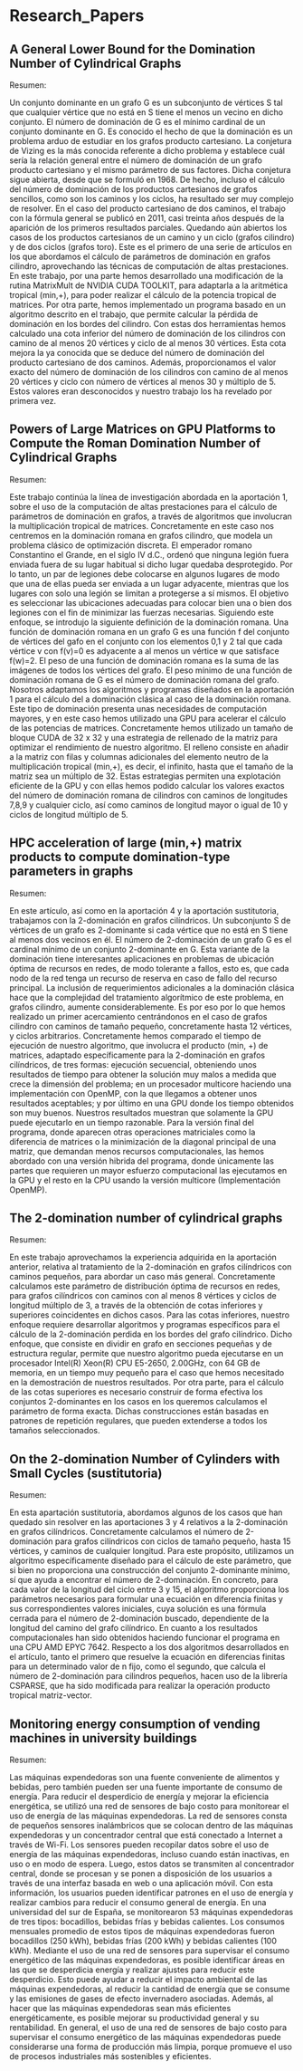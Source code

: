 # Research_Papers

## A General Lower Bound for the Domination Number of Cylindrical Graphs

Resumen:

Un conjunto dominante en un grafo G es un subconjunto de vértices S tal que cualquier vértice que no está en S tiene el menos un vecino en dicho conjunto. El número de dominación de G es el mínimo cardinal de un conjunto dominante en G. Es conocido el hecho de que la dominación es un problema arduo de estudiar en los grafos producto cartesiano. La conjetura de Vizing es la más conocida referente a dicho problema y establece cuál sería la relación general entre el número de dominación de un grafo producto cartesiano y el mismo parámetro de sus factores. Dicha conjetura sigue abierta, desde que se formuló en 1968. De hecho, incluso el cálculo del número de dominación de los productos cartesianos de grafos sencillos, como son los caminos y los ciclos, ha resultado ser muy complejo de resolver. En el caso del producto cartesiano de dos caminos, el trabajo con la fórmula general se publicó en 2011, casi treinta años después de la aparición de los primeros resultados parciales. Quedando aún abiertos los casos de los productos cartesianos de un camino y un ciclo (grafos cilindro) y de dos ciclos (grafos toro). Este es el primero de una serie de artículos en los que abordamos el cálculo de parámetros de dominación en grafos cilindro, aprovechando las técnicas de computación de altas prestaciones.  En este trabajo, por una parte hemos desarrollado una modificación de la rutina MatrixMult de NVIDIA CUDA TOOLKIT, para adaptarla a la aritmética tropical (min,+), para poder realizar el cálculo de la potencia tropical de matrices. Por otra parte, hemos implementado un programa basado en un algoritmo descrito en el trabajo, que permite calcular la pérdida de dominación en los bordes del cilindro. Con estas dos herramientas hemos calculado una cota inferior del número de dominación de los cilindros con camino de al menos 20 vértices y ciclo de al menos 30 vértices. Esta cota mejora la ya conocida que se deduce del número de dominación del producto cartesiano de dos caminos. Además, proporcionamos el valor exacto del número de dominación de los cilindros con camino de al menos 20 vértices y ciclo con número de vértices al menos 30 y múltiplo de 5. Estos valores eran desconocidos y nuestro trabajo los ha revelado por primera vez. 

## Powers of Large Matrices on GPU Platforms to Compute the Roman Domination Number of Cylindrical Graphs

Resumen:

Este trabajo continúa la línea de investigación abordada en la aportación 1, sobre el uso de la computación de altas prestaciones para el cálculo de parámetros de dominación en grafos, a través de algoritmos que involucran la multiplicación tropical de matrices. Concretamente en este caso nos centremos en la dominación romana en grafos cilindro, que modela un problema clásico de optimización discreta. El emperador romano Constantino el Grande, en el siglo IV d.C., ordenó que ninguna legión fuera enviada fuera de su lugar habitual si dicho lugar quedaba desprotegido. Por lo tanto, un par de legiones debe colocarse en algunos lugares de modo que una de ellas pueda ser enviada a un lugar adyacente, mientras que los lugares con solo una legión se limitan a protegerse a sí mismos. El objetivo es seleccionar las ubicaciones adecuadas para colocar bien una o bien dos legiones con el fin de minimizar las fuerzas necesarias. Siguiendo este enfoque, se introdujo la siguiente definición de la dominación romana. Una función de dominación romana en un grafo G es una función f del conjunto de vértices del gafo en el conjunto con los elementos 0,1 y 2 tal que cada vértice v con f(v)=0 es adyacente a al menos un vértice w que satisface f(w)=2. El peso de una función de dominación romana es la suma de las imágenes de todos los vértices del grafo. El peso mínimo de una función de dominación romana de G es el número de dominación romana del grafo. Nosotros adaptamos los algoritmos y programas diseñados en la aportación 1 para el cálculo del a dominación clásica al caso de la dominación romana. Este tipo de dominación presenta unas necesidades de computación mayores, y en este caso hemos utilizado una GPU para acelerar el cálculo de las potencias de matrices. Concretamente hemos utilizado un tamaño de bloque CUDA de 32 x 32 y una estrategia de rellenado de la matriz  para optimizar el rendimiento de nuestro algoritmo. El relleno consiste en añadir a la matriz con filas y columnas adicionales del elemento neutro de la multiplicación tropical (min,+), es decir, el infinito, hasta que el tamaño de la matriz sea un múltiplo de 32. Estas estrategias permiten una explotación eficiente de la GPU y con ellas hemos podido calcular los valores exactos del número de dominación romana de cilindros con caminos de longitudes 7,8,9 y cualquier ciclo, así como caminos de longitud mayor o igual de  10 y ciclos de longitud múltiplo de 5.

## HPC acceleration of large (min,+) matrix products to compute domination-type parameters in graphs

Resumen:

En este artículo, así como en la aportación 4 y la aportación sustitutoria, trabajamos con la 2-dominación en grafos cilíndricos. Un subconjunto S de vértices de un grafo es 2-dominante si cada vértice que no está en S tiene al menos dos vecinos en él. El número de 2-dominación de un grafo G es el cardinal mínimo de un conjunto 2-dominante en G. Esta variante de la dominación tiene interesantes aplicaciones en problemas de ubicación óptima de recursos en redes, de modo tolerante a fallos, esto es, que cada nodo de la red tenga un recurso de reserva en caso de fallo del recurso principal. La inclusión de requerimientos adicionales a la dominación clásica hace que la complejidad del tratamiento algorítmico de este problema, en grafos cilindro, aumente considerablemente. Es por eso por lo que hemos realizado un primer acercamiento centrándonos en el caso de grafos cilindro con caminos de tamaño pequeño, concretamente hasta 12 vértices, y ciclos arbitrarios. Concretamente hemos comparado el tiempo de ejecución de nuestro algoritmo, que involucra el producto (min, +) de matrices, adaptado específicamente para la 2-dominación en grafos cilíndricos, de tres formas:  ejecución secuencial, obteniendo unos resultados de tiempo para obtener la solución muy malos a medida que crece la dimensión del problema; en un procesador multicore haciendo una implementación con OpenMP, con la que llegamos a obtener unos resultados aceptables; y por último en una GPU donde los tiempo obtenidos son muy buenos. Nuestros resultados muestran que solamente la GPU puede ejecutarlo en un tiempo razonable. Para la versión final del programa, donde aparecen otras operaciones matriciales como la diferencia de matrices o la minimización de la diagonal principal de una matriz, que demandan menos recursos computacionales, las hemos abordado con una versión hibrida del programa, donde únicamente las partes que requieren un mayor esfuerzo computacional las ejecutamos en la GPU y el resto en la CPU usando la versión multicore (Implementación OpenMP).


## The 2-domination number of cylindrical graphs

Resumen:

En este trabajo aprovechamos la experiencia adquirida en la aportación anterior, relativa al tratamiento de la 2-dominación en grafos cilíndricos con caminos pequeños, para abordar un caso más general. Concretamente calculamos este parámetro de distribución óptima de recursos en redes, para grafos cilíndricos con caminos con al menos 8 vértices y ciclos de longitud múltiplo de 3, a través de la obtención de cotas inferiores y superiores coincidentes en dichos casos. Para las cotas inferiores, nuestro enfoque requiere desarrollar algoritmos y programas específicos para el cálculo de la 2-dominación perdida en los bordes del grafo cilíndrico. Dicho enfoque, que consiste en dividir en grafo en secciones pequeñas y de estructura regular, permite que nuestro algoritmo pueda ejecutarse en un procesador Intel(R) Xeon(R) CPU E5-2650, 2.00GHz, con 64 GB de memoria, en un tiempo muy pequeño para el caso que hemos necesitado en la demostración de nuestros resultados. Por otra parte, para el cálculo de las cotas superiores es necesario construir de forma efectiva los conjuntos 2-dominantes en los casos en los queremos calculamos el parámetro de forma exacta. Dichas construcciones están basadas en patrones de repetición regulares, que pueden extenderse a todos los tamaños seleccionados.

## On the 2-domination Number of Cylinders with Small Cycles (sustitutoria)

Resumen:

En esta apartación sustitutoria, abordamos algunos de los casos que han quedado sin resolver en las aportaciones 3 y 4 relativos a la 2-dominación en grafos cilíndricos. Concretamente calculamos el número de 2-dominación para grafos cilíndricos con ciclos de tamaño pequeño, hasta 15 vértices, y caminos de cualquier longitud. Para este propósito, utilizamos un algoritmo específicamente diseñado para el cálculo de este parámetro, que si bien no proporciona una construcción del conjunto 2-dominante mínimo, sí que ayuda a encontrar el número de 2-dominación. En concreto, para cada valor de la longitud del ciclo entre 3 y 15, el algoritmo proporciona los parámetros necesarios para formular una ecuación en diferencia finitas y sus correspondientes valores iniciales, cuya solución es una fórmula cerrada para el número de 2-dominación buscado, dependiente de la longitud del camino del grafo cilíndrico. En cuanto a los resultados computacionales han sido obtenidos haciendo funcionar el programa en una CPU AMD EPYC 7642. Respecto a los dos algoritmos desarrollados en el artículo, tanto el primero que resuelve la ecuación en diferencias finitas para un determinado valor de n fijo, como el segundo, que calcula el número de 2-dominación para cilindros pequeños, hacen uso de la librería CSPARSE, que ha sido modificada para realizar la operación producto tropical matriz-vector. 


## Monitoring energy consumption of vending machines in university buildings

Resumen:

Las máquinas expendedoras son una fuente conveniente de alimentos y bebidas, pero también pueden ser una fuente importante de consumo de energía. Para reducir el desperdicio de energía y mejorar la eficiencia energética, se utilizó una red de sensores de bajo costo para monitorear el uso de energía de las máquinas expendedoras. La red de sensores consta de pequeños sensores inalámbricos que se colocan dentro de las máquinas expendedoras y un concentrador central que está conectado a Internet a través de Wi-Fi. Los sensores pueden recopilar datos sobre el uso de energía de las máquinas expendedoras, incluso cuando están inactivas, en uso o en modo de espera. Luego, estos datos se transmiten al concentrador central, donde se procesan y se ponen a disposición de los usuarios a través de una interfaz basada en web o una aplicación móvil. Con esta información, los usuarios pueden identificar patrones en el uso de energía y realizar cambios para reducir el consumo general de energía. En una universidad del sur de España, se monitorearon 53 máquinas expendedoras de tres tipos: bocadillos, bebidas frías y bebidas calientes. Los consumos mensuales promedio de estos tipos de máquinas expendedoras fueron bocadillos (250 kWh), bebidas frías (200 kWh) y bebidas calientes (100 kWh). Mediante el uso de una red de sensores para supervisar el consumo energético de las máquinas expendedoras, es posible identificar áreas en las que se desperdicia energía y realizar ajustes para reducir este desperdicio. Esto puede ayudar a reducir el impacto ambiental de las máquinas expendedoras, al reducir la cantidad de energía que se consume y las emisiones de gases de efecto invernadero asociadas. Además, al hacer que las máquinas expendedoras sean más eficientes energéticamente, es posible mejorar su productividad general y su rentabilidad. En general, el uso de una red de sensores de bajo costo para supervisar el consumo energético de las máquinas expendedoras puede considerarse una forma de producción más limpia, porque promueve el uso de procesos industriales más sostenibles y eficientes.





